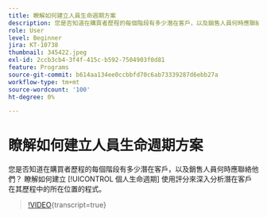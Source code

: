 ```yaml
---
title: 瞭解如何建立人員生命週期方案
description: 您是否知道在購買者歷程的每個階段有多少潛在客戶，以及銷售人員何時應聯絡他們？ 瞭解如何建立 [!UICONTROL 個人生命週期] 使用評分來深入分析潛在客戶在其歷程中的所在位置的程式。
role: User
level: Beginner
jira: KT-10738
thumbnail: 345422.jpeg
exl-id: 2ccb3cb4-3f4f-415c-b592-7504903f0d81
feature: Programs
source-git-commit: b614aa134ee0ccbbfd70c6ab73339287d6ebb27a
workflow-type: tm+mt
source-wordcount: '100'
ht-degree: 0%

---
```


# 瞭解如何建立人員生命週期方案

您是否知道在購買者歷程的每個階段有多少潛在客戶，以及銷售人員何時應聯絡他們？ 瞭解如何建立 [!UICONTROL 個人生命週期] 使用評分來深入分析潛在客戶在其歷程中的所在位置的程式。

>[!VIDEO](https://video.tv.adobe.com/v/345422/?quality=12&learn=on){transcript=true}
